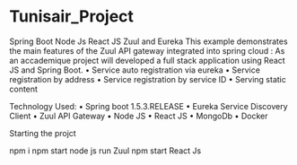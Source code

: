 # Tunisair_Project

Spring Boot Node Js React JS Zuul and Eureka
This example demonstrates the main features of the Zuul API gateway integrated into spring cloud :
As an accademique project will developed a full stack application using React JS and Spring Boot.
• Service auto registration via eureka
• Service registration by address
• Service registration by service ID
• Serving static content


Technology Used:
• Spring boot 1.5.3.RELEASE
• Eureka Service Discovery Client
• Zuul API Gateway
• Node JS
• React JS
• MongoDb
• Docker


Starting the projct

npm i 
npm start node js
run Zuul
npm start React Js
